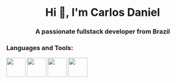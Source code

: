 <h1 align="center">Hi 👋, I'm Carlos Daniel</h1>
<h3 align="center">A passionate fullstack developer from Brazil</h3>

<p align="left">
</p>

<h3 align="left">Languages and Tools:</h3>
<p>
  <img align="center" src="https://cdn.jsdelivr.net/gh/devicons/devicon@latest/icons/c/c-original.svg" width="50" heigth-"50" />
  <img align="center" src="https://cdn.jsdelivr.net/gh/devicons/devicon/icons/php/php-original.svg" width="50" heigth-"50">
  <img align="center" src="https://cdn.jsdelivr.net/gh/devicons/devicon/icons/mysql/mysql-original.svg" width="50" heigth-"50">
  <img align="center" src="https://cdn.jsdelivr.net/gh/devicons/devicon/icons/laravel/laravel-plain.svg](https://raw.githubusercontent.com/devicons/devicon/6910f0503efdd315c8f9b858234310c06e04d9c0/icons/laravel/laravel-original-wordmark.svg)https://raw.githubusercontent.com/devicons/devicon/6910f0503efdd315c8f9b858234310c06e04d9c0/icons/laravel/laravel-original-wordmark.svg" width="50" heigth-"50">
 </p>
